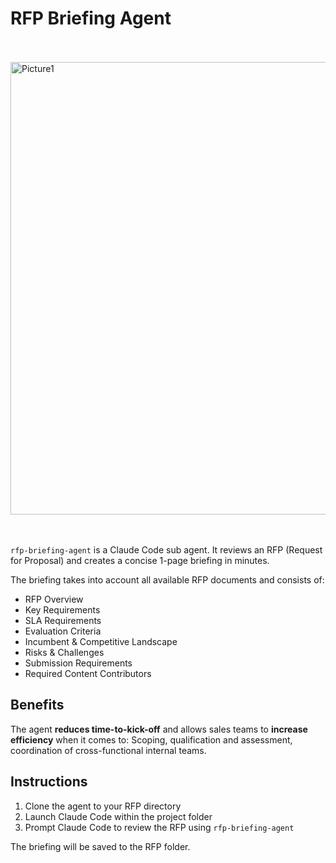 # RFP Briefing Agent

<br><br> 
<img width="4207" height="724" alt="Picture1" src="https://github.com/user-attachments/assets/3ab01813-155d-4c34-adc1-a3c35bfccfa6" />
<br><br><br>

`rfp-briefing-agent` is a Claude Code sub agent. It reviews an RFP (Request for Proposal) and creates a concise 1-page briefing in minutes.

The briefing takes into account all available RFP documents and consists of:
* RFP Overview
* Key Requirements
* SLA Requirements
* Evaluation Criteria
* Incumbent & Competitive Landscape
* Risks & Challenges
* Submission Requirements
* Required Content Contributors

## Benefits

The agent **reduces time-to-kick-off** and allows sales teams to **increase efficiency** when it comes to: Scoping, qualification and assessment, coordination of cross-functional internal teams.

## Instructions
1. Clone the agent to your RFP directory
2. Launch Claude Code within the project folder
3. Prompt Claude Code to review the RFP using `rfp-briefing-agent` <br>

The briefing will be saved to the RFP folder.

